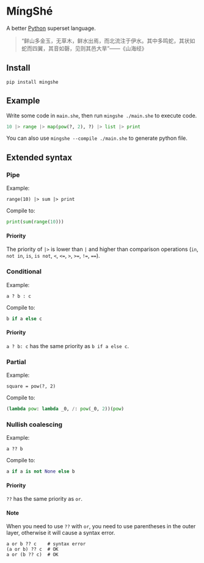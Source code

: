 # MíngShé

A better [Python](https://www.python.org/) superset language.

> “鲜山多金玉，无草木，鲜水出焉，而北流注于伊水。其中多鸣蛇，其状如蛇而四翼，其音如磬，见则其邑大旱”——《山海经》

## Install

```
pip install mingshe
```

## Example

Write some code in `main.she`, then run `mingshe ./main.she` to execute code.

```python
10 |> range |> map(pow(?, 2), ?) |> list |> print
```

You can also use `mingshe --compile ./main.she` to generate python file.

## Extended syntax

### Pipe

Example:

```
range(10) |> sum |> print
```

Compile to:

```python
print(sum(range(10)))
```

#### Priority

The priority of `|>` is lower than `|` and higher than comparison operations (`in`, `not in`, `is`, `is not`, `<`, `<=`, `>`, `>=`, `!=`, `==`).

### Conditional

Example:

```
a ? b : c
```

Compile to:

```python
b if a else c
```

#### Priority

`a ? b: c` has the same priority as `b if a else c`.

### Partial

Example:

```
square = pow(?, 2)
```

Compile to:

```python
(lambda pow: lambda _0, /: pow(_0, 2))(pow)
```

### Nullish coalescing

Example:

```
a ?? b
```

Compile to:

```python
a if a is not None else b
```

#### Priority

`??` has the same priority as `or`.

#### Note

When you need to use `??` with `or`, you need to use parentheses in the outer layer, otherwise it will cause a syntax error.

```
a or b ?? c    # syntax error
(a or b) ?? c  # OK
a or (b ?? c)  # OK
```
